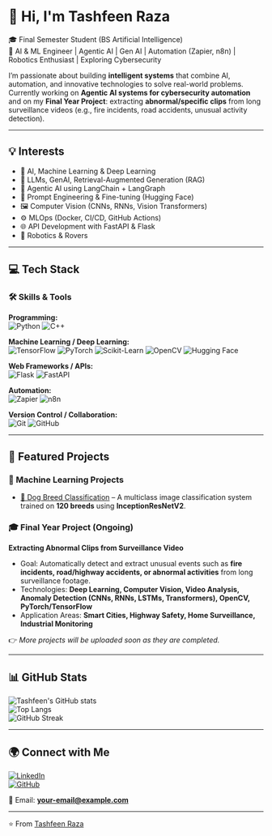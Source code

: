 # 👋 Hi, I'm Tashfeen Raza  

🎓 Final Semester Student (BS Artificial Intelligence)  
🚀 AI & ML Engineer | Agentic AI | Gen AI | Automation (Zapier, n8n) | Robotics Enthusiast | Exploring Cybersecurity  

I’m passionate about building **intelligent systems** that combine AI, automation, and innovative technologies to solve real-world problems.  
Currently working on **Agentic AI systems for cybersecurity automation** and on my **Final Year Project**: extracting **abnormal/specific clips** from long surveillance videos (e.g., fire incidents, road accidents, unusual activity detection).  

---

## 💡 Interests  
- 🤖 AI, Machine Learning & Deep Learning  
- 🧠 LLMs, GenAI, Retrieval-Augmented Generation (RAG)  
- 🔄 Agentic AI using LangChain + LangGraph  
- 🧪 Prompt Engineering & Fine-tuning (Hugging Face)  
- 🖼️ Computer Vision (CNNs, RNNs, Vision Transformers)  
- ⚙️ MLOps (Docker, CI/CD, GitHub Actions)  
- 🌐 API Development with FastAPI & Flask  
- 🤖 Robotics & Rovers  

---

## 💻 Tech Stack  

### 🛠️ Skills & Tools  

**Programming:**  
![Python](https://img.shields.io/badge/Python-3776AB?style=flat&logo=python&logoColor=white) 
![C++](https://img.shields.io/badge/C++-00599C?style=flat&logo=cplusplus&logoColor=white) 

**Machine Learning / Deep Learning:**  
![TensorFlow](https://img.shields.io/badge/TensorFlow-FF6F00?style=flat&logo=tensorflow&logoColor=white) 
![PyTorch](https://img.shields.io/badge/PyTorch-EE4C2C?style=flat&logo=pytorch&logoColor=white) 
![Scikit-Learn](https://img.shields.io/badge/Scikit--Learn-F7931E?style=flat&logo=scikitlearn&logoColor=white) 
![OpenCV](https://img.shields.io/badge/OpenCV-5C3EE8?style=flat&logo=opencv&logoColor=white) 
![Hugging Face](https://img.shields.io/badge/HuggingFace-FFD21E?style=flat&logo=huggingface&logoColor=black)

**Web Frameworks / APIs:**  
![Flask](https://img.shields.io/badge/Flask-000000?style=flat&logo=flask&logoColor=white) 
![FastAPI](https://img.shields.io/badge/FastAPI-009688?style=flat&logo=fastapi&logoColor=white)

**Automation:**  
![Zapier](https://img.shields.io/badge/Zapier-FF4A00?style=flat&logo=zapier&logoColor=white) 
![n8n](https://img.shields.io/badge/n8n-1A1A1A?style=flat&logo=n8n&logoColor=white)

**Version Control / Collaboration:**  
![Git](https://img.shields.io/badge/Git-F05032?style=flat&logo=git&logoColor=white) 
![GitHub](https://img.shields.io/badge/GitHub-181717?style=flat&logo=github&logoColor=white)

---

## 📌 Featured Projects  

### 🧠 Machine Learning Projects  
- [🐶 Dog Breed Classification](https://github.com/tashfeenraza297/Dog-Breed-Classification) – A multiclass image classification system trained on **120 breeds** using **InceptionResNetV2**.  

### 🎓 Final Year Project (Ongoing)  
**Extracting Abnormal Clips from Surveillance Video**  
- Goal: Automatically detect and extract unusual events such as **fire incidents, road/highway accidents, or abnormal activities** from long surveillance footage.  
- Technologies: **Deep Learning, Computer Vision, Video Analysis, Anomaly Detection (CNNs, RNNs, LSTMs, Transformers), OpenCV, PyTorch/TensorFlow**  
- Application Areas: **Smart Cities, Highway Safety, Home Surveillance, Industrial Monitoring**  

👉 *More projects will be uploaded soon as they are completed.*  

---

## 📊 GitHub Stats  

![Tashfeen's GitHub stats](https://github-readme-stats.vercel.app/api?username=tashfeenraza297&show_icons=true&theme=tokyonight)  
![Top Langs](https://github-readme-stats.vercel.app/api/top-langs/?username=tashfeenraza297&layout=compact&theme=tokyonight)  
![GitHub Streak](https://github-readme-streak-stats.herokuapp.com/?user=tashfeenraza297&theme=tokyonight)  

---

## 🌍 Connect with Me  

[![LinkedIn](https://img.shields.io/badge/LinkedIn-0A66C2?logo=linkedin&logoColor=white)](https://www.linkedin.com/in/tashfeen-raza-2a8b35253)  
[![GitHub](https://img.shields.io/badge/GitHub-000?logo=github&logoColor=white)](https://github.com/tashfeenraza297)  

📧 Email: **your-email@example.com**  

---

⭐️ From [Tashfeen Raza](https://github.com/tashfeenraza297)  
